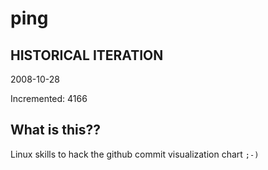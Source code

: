 # ping

## HISTORICAL ITERATION
2008-10-28

Incremented: 4166

## What is this?? 
Linux skills to hack the github commit visualization chart `;-)`
